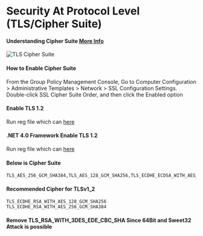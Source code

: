 # Security At Protocol Level (TLS/Cipher Suite)

#### Understanding Cipher Suite [More Info](https://docs.microsoft.com/en-us/windows/win32/secauthn/cipher-suites-in-schannel)
![TLS Cipher Suite](https://github.com/anandnandagiri/MyPOC/raw/master/ReadMe/Images/tls-cipher-suite.png "TLS Cipher Suite")


#### How to Enable Cipher Suite
From the Group Policy Management Console, Go to Computer Configuration > Administrative Templates > Network > SSL Configuration Settings.
Double-click SSL Cipher Suite Order, and then click the Enabled option

#### Enable TLS 1.2
Run reg file which can [here](https://github.com/anandnandagiri/MyPOC/raw/master/ReadMe/reg/.NET4.0%20TLS.reg)

#### .NET 4.0 Framework Enable TLS 1.2
Run reg file which can [here](https://github.com/anandnandagiri/MyPOC/raw/master/ReadMe/reg/TLS.reg)

#### Below is Cipher Suite
```
TLS_AES_256_GCM_SHA384,TLS_AES_128_GCM_SHA256,TLS_ECDHE_ECDSA_WITH_AES_256_GCM_SHA384,TLS_ECDHE_ECDSA_WITH_AES_128_GCM_SHA256,TLS_ECDHE_RSA_WITH_AES_256_GCM_SHA384,TLS_ECDHE_RSA_WITH_AES_128_GCM_SHA256,TLS_DHE_RSA_WITH_AES_256_GCM_SHA384,TLS_DHE_RSA_WITH_AES_128_GCM_SHA256,TLS_ECDHE_ECDSA_WITH_AES_256_CBC_SHA384,TLS_ECDHE_ECDSA_WITH_AES_128_CBC_SHA256,TLS_ECDHE_RSA_WITH_AES_256_CBC_SHA384,TLS_ECDHE_RSA_WITH_AES_128_CBC_SHA256,TLS_ECDHE_ECDSA_WITH_AES_256_CBC_SHA,TLS_ECDHE_ECDSA_WITH_AES_128_CBC_SHA,TLS_ECDHE_RSA_WITH_AES_256_CBC_SHA,TLS_ECDHE_RSA_WITH_AES_128_CBC_SHA,TLS_RSA_WITH_AES_256_GCM_SHA384,TLS_RSA_WITH_AES_128_GCM_SHA256,TLS_RSA_WITH_AES_256_CBC_SHA256,TLS_RSA_WITH_AES_128_CBC_SHA256,TLS_RSA_WITH_AES_256_CBC_SHA,TLS_RSA_WITH_AES_128_CBC_SHA,TLS_RSA_WITH_NULL_SHA256,TLS_RSA_WITH_NULL_SHA,TLS_PSK_WITH_AES_256_GCM_SHA384,TLS_PSK_WITH_AES_128_GCM_SHA256,TLS_PSK_WITH_AES_256_CBC_SHA384,TLS_PSK_WITH_AES_128_CBC_SHA256,TLS_PSK_WITH_NULL_SHA384,TLS_PSK_WITH_NULL_SHA256
```

#### Recommended Cipher for TLSv1_2
```
TLS_ECDHE_RSA_WITH_AES_128_GCM_SHA256
TLS_ECDHE_RSA_WITH_AES_256_GCM_SHA384
```

#### Remove TLS_RSA_WITH_3DES_EDE_CBC_SHA Since 64Bit and Sweet32 Attack is possible
